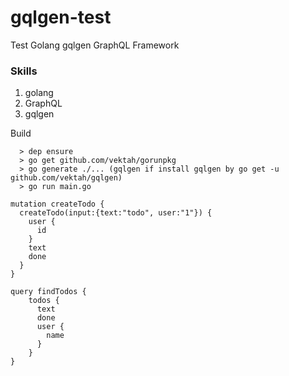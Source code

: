 # gqlgen-test
Test Golang gqlgen GraphQL Framework

### Skills
1. golang
2. GraphQL
3. gqlgen


Build  
```
  > dep ensure
  > go get github.com/vektah/gorunpkg
  > go generate ./... (gqlgen if install gqlgen by go get -u github.com/vektah/gqlgen)
  > go run main.go
```

```
mutation createTodo {
  createTodo(input:{text:"todo", user:"1"}) {
    user {
      id
    }
    text
    done
  }
}

query findTodos {
  	todos {
      text
      done
      user {
        name
      }
    }
}
```
